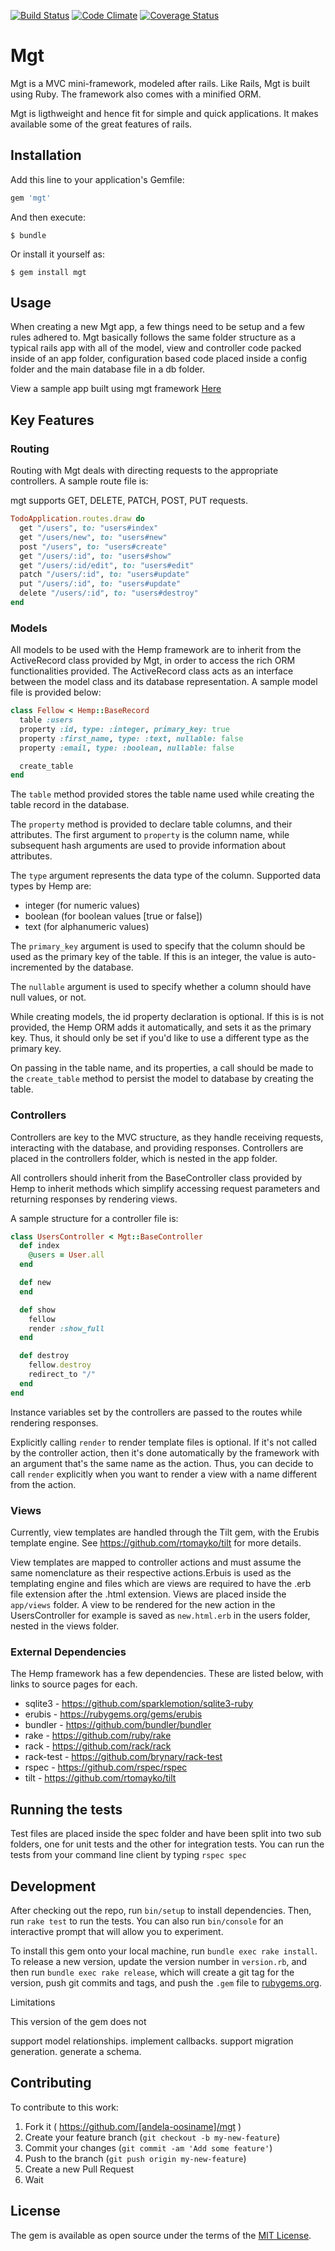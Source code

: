 [![Build Status](https://travis-ci.org/andela-oosiname/mgt.svg?branch=master)](https://travis-ci.org/andela-oosiname/mgt)
[![Code Climate](https://codeclimate.com/github/andela-oosiname/mgt/badges/gpa.svg)](https://codeclimate.com/github/andela-oosiname/mgt)
[![Coverage Status](https://coveralls.io/repos/github/andela-oosiname/mgt/badge.svg?branch=master)](https://coveralls.io/github/andela-oosiname/mgt?branch=master)


# Mgt

Mgt is a MVC mini-framework, modeled after rails. Like Rails, Mgt is built using Ruby. The framework also comes with a minified ORM.

Mgt is ligthweight and hence fit for simple and quick applications. It makes available some of the great features of rails.


## Installation

Add this line to your application's Gemfile:

```ruby
gem 'mgt'
```

And then execute:

    $ bundle

Or install it yourself as:

    $ gem install mgt

## Usage

When creating a new Mgt app, a few things need to be setup and a few rules adhered to. Mgt basically follows the same folder structure as a typical rails app with all of the model, view and controller code packed inside of an app folder, configuration based code placed inside a config folder and the main database file in a db folder.

View a sample app built using mgt framework [Here](https://github.com/andela-oosiname/neski)

## Key Features

### Routing
Routing with Mgt deals with directing requests to the appropriate controllers. A sample route file is:

mgt supports GET, DELETE, PATCH, POST, PUT requests.

```ruby
TodoApplication.routes.draw do
  get "/users", to: "users#index"
  get "/users/new", to: "users#new"
  post "/users", to: "users#create"
  get "/users/:id", to: "users#show"
  get "/users/:id/edit", to: "users#edit"
  patch "/users/:id", to: "users#update"
  put "/users/:id", to: "users#update"
  delete "/users/:id", to: "users#destroy"
end
```

### Models
All models to be used with the Hemp framework are to inherit from the ActiveRecord class provided by Mgt, in order to access the rich ORM functionalities provided. The ActiveRecord class acts as an interface between the model class and its database representation. A sample model file is provided below:

```ruby
class Fellow < Hemp::BaseRecord
  table :users
  property :id, type: :integer, primary_key: true
  property :first_name, type: :text, nullable: false
  property :email, type: :boolean, nullable: false

  create_table
end
```
The `table` method provided stores the table name used while creating the table record in the database.

The `property` method is provided to declare table columns, and their attributes. The first argument to `property` is the column name, while subsequent hash arguments are used to provide information about attributes.

The `type` argument represents the data type of the column. Supported data types by Hemp are:

  * integer (for numeric values)
  * boolean (for boolean values [true or false])
  * text    (for alphanumeric values)

The `primary_key` argument is used to specify that the column should be used as the primary key of the table. If this is an integer, the value is auto-incremented by the database.

The `nullable` argument is used to specify whether a column should have null values, or not.

While creating models, the id property declaration is optional. If this is is not provided, the Hemp ORM adds it automatically, and sets it as the primary key. Thus, it should only be set if you'd like to use a different type as the primary key.

On passing in the table name, and its properties, a call should be made to the `create_table` method to persist the model to database by creating the table.


### Controllers
Controllers are key to the MVC structure, as they handle receiving requests, interacting with the database, and providing responses. Controllers are placed in the controllers folder, which is nested in the app folder.

All controllers should inherit from the BaseController class provided by Hemp to inherit methods which simplify accessing request parameters and returning responses by rendering views.

A sample structure for a controller file is:

```ruby
class UsersController < Mgt::BaseController
  def index
    @users = User.all
  end

  def new
  end

  def show
    fellow
    render :show_full
  end

  def destroy
    fellow.destroy
    redirect_to "/"
  end
end
```

Instance variables set by the controllers are passed to the routes while rendering responses.

Explicitly calling `render` to render template files is optional. If it's not called by the controller action, then it's done automatically by the framework with an argument that's the same name as the action. Thus, you can decide to call `render` explicitly when you want to render a view with a name different from the action.


### Views
Currently, view templates are handled through the Tilt gem, with the Erubis template engine. See https://github.com/rtomayko/tilt for more details.

View templates are mapped to controller actions and must assume the same nomenclature as their respective actions.Erbuis is used as the templating engine and files which are views are required to have the .erb file extension after the .html extension. Views are placed inside the `app/views` folder. A view to be rendered for the new action in the UsersController for example is saved as `new.html.erb` in the users folder, nested in the views folder.

### External Dependencies
The Hemp framework has a few dependencies. These are listed below, with links to source pages for each.

  * sqlite3     - https://github.com/sparklemotion/sqlite3-ruby
  * erubis      - https://rubygems.org/gems/erubis
  * bundler     - https://github.com/bundler/bundler
  * rake        - https://github.com/ruby/rake
  * rack        - https://github.com/rack/rack
  * rack-test   - https://github.com/brynary/rack-test
  * rspec       - https://github.com/rspec/rspec
  * tilt        - https://github.com/rtomayko/tilt

## Running the tests

Test files are placed inside the spec folder and have been split into two sub folders, one for unit tests and the other for integration tests. You can run the tests from your command line client by typing `rspec spec`

## Development

After checking out the repo, run `bin/setup` to install dependencies. Then, run `rake test` to run the tests. You can also run `bin/console` for an interactive prompt that will allow you to experiment.

To install this gem onto your local machine, run `bundle exec rake install`. To release a new version, update the version number in `version.rb`, and then run `bundle exec rake release`, which will create a git tag for the version, push git commits and tags, and push the `.gem` file to [rubygems.org](https://rubygems.org).

Limitations

This version of the gem does not

support model relationships.
implement callbacks.
support migration generation.
generate a schema.

## Contributing

To contribute to this work:

1. Fork it ( https://github.com/[andela-oosiname]/mgt )
2. Create your feature branch (`git checkout -b my-new-feature`)
3. Commit your changes (`git commit -am 'Add some feature'`)
4. Push to the branch (`git push origin my-new-feature`)
5. Create a new Pull Request
6. Wait



## License

The gem is available as open source under the terms of the [MIT License](http://opensource.org/licenses/MIT).

